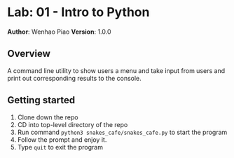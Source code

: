 # Lab: 01 - Intro to Python

**Author**: Wenhao Piao
**Version**: 1.0.0

## Overview

A command line utility to show users a menu and take input from users and print out corresponding results to the console.

## Getting started

1. Clone down the repo
2. CD into top-level directory of the repo
3. Run command `python3 snakes_cafe/snakes_cafe.py` to start the program
4. Follow the prompt and enjoy it.
5. Type `quit` to exit the program
